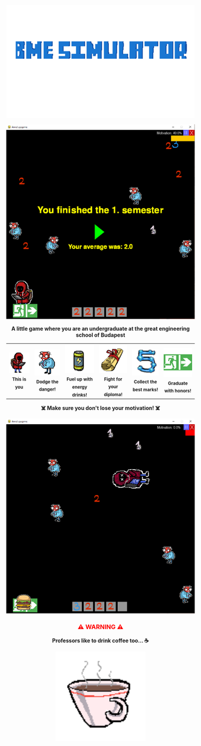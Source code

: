 <p align="center">
  <img src="./python_knowledge_refresh/title.png" width="580">
</p>

<p align="center">
  <img src="./python_knowledge_refresh/1st.PNG" width="580">
</p>
<p align="center">
  <strong>A little game where you are an undergraduate at the great engineering school of Budapest</strong>
</p>

<table align="center">
  <tr>
    <td align="center">
      <img src="./python_knowledge_refresh/undergraduate.png" width="120"><br>
      <sub><b>This is you</b></sub>
    </td>
    <td align="center">
      <img src="./python_knowledge_refresh/prof.png" width="120"><br>
      <sub><b>Dodge the danger!</b></sub>
    </td>
    <td align="center">
      <img src="./python_knowledge_refresh/drink.png" width="120"><br>
      <sub><b>Fuel up with energy drinks!</b></sub>
    </td>
    <td align="center">
      <img src="./python_knowledge_refresh/diploma.png" width="120"><br>
      <sub><b>Fight for your diploma!</b></sub>
    </td>
    <td align="center">
      <img src="./python_knowledge_refresh/5.png" width="120"><br>
      <sub><b>Collect the best marks!</b></sub>
    </td>
    <td align="center">
      <img src="./python_knowledge_refresh/exit.png" width="120"><br>
      <sub><b>Graduate with honors!</b></sub>
    </td>
  </tr>
</table>

<p align="center"><b>☠️ Make sure you don't lose your motivation! ☠️</b></p>

<p align="center">
  <img src="./python_knowledge_refresh/died.PNG" width="580">
</p>

<h3 align="center" style="color: red;">⚠️ WARNING ⚠️</h3>

<p align="center"><strong>Professors like to drink coffee too... ☕</strong></p>

<p align="center">
  <img src="./python_knowledge_refresh/coffee.png" width="240">
</p>
